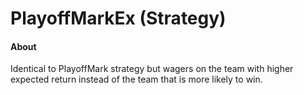 # PlayoffMarkEx (Strategy)

#### About
Identical to PlayoffMark strategy but wagers on the team with higher expected
return instead of the team that is more likely to win.
